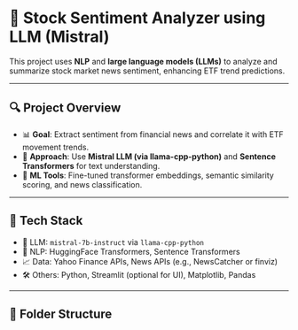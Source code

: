 # 📰 Stock Sentiment Analyzer using LLM (Mistral)

This project uses **NLP** and **large language models (LLMs)** to analyze and summarize stock market news sentiment, enhancing ETF trend predictions.

---

## 🔍 Project Overview

- 📊 **Goal**: Extract sentiment from financial news and correlate it with ETF movement trends.
- 🤖 **Approach**: Use **Mistral LLM (via llama-cpp-python)** and **Sentence Transformers** for text understanding.
- 🧠 **ML Tools**: Fine-tuned transformer embeddings, semantic similarity scoring, and news classification.

---

## 🧰 Tech Stack

- 💬 LLM: `mistral-7b-instruct` via `llama-cpp-python`
- 🧠 NLP: HuggingFace Transformers, Sentence Transformers
- 📈 Data: Yahoo Finance APIs, News APIs (e.g., NewsCatcher or finviz)
- 🛠️ Others: Python, Streamlit (optional for UI), Matplotlib, Pandas

---

## 📁 Folder Structure

